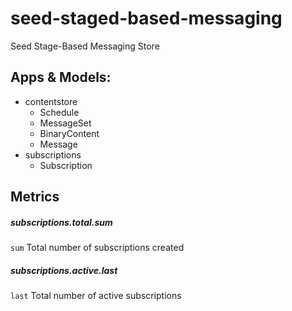 # seed-staged-based-messaging
Seed Stage-Based Messaging Store

## Apps & Models:
  * contentstore
    * Schedule
    * MessageSet
    * BinaryContent
    * Message
  * subscriptions
    * Subscription

## Metrics
##### subscriptions.total.sum
`sum` Total number of subscriptions created

##### subscriptions.active.last
`last` Total number of active subscriptions

